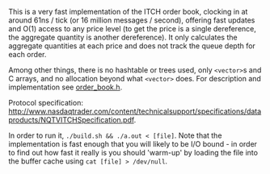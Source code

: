 This is a very fast implementation of the ITCH order book, clocking in at around 61ns / tick (or 16 million messages / second), offering fast updates and O(1) access to any price level (to get the price is a single dereference, the aggregate quantity is another dereference). It only calculates the aggregate quantities at each price and does not track the queue depth for each order.

Among other things, there is no hashtable or trees used, only `<vector>`s and C arrays, and no allocation beyond what `<vector>` does. For description and implementation see [order_book.h](order_book.h).

Protocol specification: http://www.nasdaqtrader.com/content/technicalsupport/specifications/dataproducts/NQTVITCHSpecification.pdf.

In order to run it, `./build.sh && ./a.out < [file]`. Note that the implementation is fast enough that you will likely to be I/O bound - in order to find out how fast it really is you should 'warm-up' by loading the file into the buffer cache using `cat [file] > /dev/null`.

